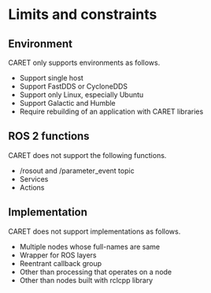 # Limits and constraints

## Environment

CARET only supports environments as follows.

- Support single host
- Support FastDDS or CycloneDDS
- Support only Linux, especially Ubuntu
- Support Galactic and Humble
- Require rebuilding of an application with CARET libraries

## ROS 2 functions

CARET does not support the following functions.

- /rosout and /parameter_event topic
- Services
- Actions

## Implementation

CARET does not support implementations as follows.

- Multiple nodes whose full-names are same
- Wrapper for ROS layers
- Reentrant callback group
- Other than processing that operates on a node
- Other than nodes built with rclcpp library
